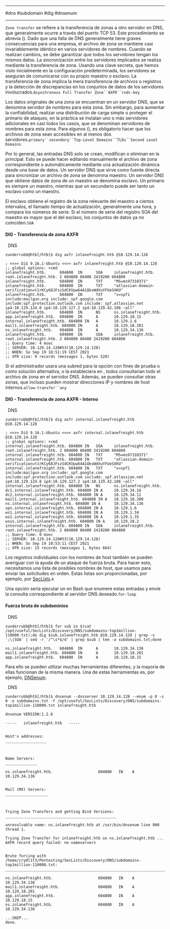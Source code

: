 
------------
#dns #subdomain #dig #dnsenum

-------------------

`Zone transfer` se refiere a la transferencia de zonas a otro servidor en DNS, que generalmente ocurre a través del puerto TCP 53. Este procedimiento se abrevia (). Dado que una falla de DNS generalmente tiene graves consecuencias para una empresa, el archivo de zona se mantiene casi invariablemente idéntico en varios servidores de nombres. Cuando se realizan cambios, se debe garantizar que todos los servidores tengan los mismos datos. La sincronización entre los servidores implicados se realiza mediante la transferencia de zona. Usando una clave secreta, que hemos visto inicialmente en la configuración predeterminada, los servidores se aseguran de comunicarse con su propio maestro o esclavo. La transferencia de zona implica la mera transferencia de archivos o registros y la detección de discrepancias en los conjuntos de datos de los servidores involucrados.`Asynchronous Full Transfer Zone``AXFR``rndc-key`

Los datos originales de una zona se encuentran en un servidor DNS, que se denomina servidor de nombres para esta zona. Sin embargo, para aumentar la confiabilidad, realizar una distribución de carga simple o proteger el primario de ataques, en la práctica se instalan uno o más servidores adicionales en casi todos los casos, que se denominan servidores de nombres para esta zona. Para algunos (), es obligatorio hacer que los archivos de zona sean accesibles en al menos dos servidores.`primary``secondary``Top-Level Domains``TLDs``Second Level Domains`

Por lo general, las entradas DNS solo se crean, modifican o eliminan en la principal. Esto se puede hacer editando manualmente el archivo de zona correspondiente o automáticamente mediante una actualización dinámica desde una base de datos. Un servidor DNS que sirve como fuente directa para sincronizar un archivo de zona se denomina maestro. Un servidor DNS que obtiene datos de zona de un maestro se denomina esclavo. Un primario es siempre un maestro, mientras que un secundario puede ser tanto un esclavo como un maestro.

El esclavo obtiene el registro de la zona relevante del maestro a ciertos intervalos, el llamado tiempo de actualización, generalmente una hora, y compara los números de serie. Si el número de serie del registro SOA del maestro es mayor que el del esclavo, los conjuntos de datos ya no coinciden.`SOA`

#### DIG - Transferencia de zona AXFR

  DNS

```shell-session
zunderrubb@htb[/htb]$ dig axfr inlanefreight.htb @10.129.14.128

; <<>> DiG 9.16.1-Ubuntu <<>> axfr inlanefreight.htb @10.129.14.128
;; global options: +cmd
inlanefreight.htb.      604800  IN      SOA     inlanefreight.htb. root.inlanefreight.htb. 2 604800 86400 2419200 604800
inlanefreight.htb.      604800  IN      TXT     "MS=ms97310371"
inlanefreight.htb.      604800  IN      TXT     "atlassian-domain-verification=t1rKCy68JFszSdCKVpw64A1QksWdXuYFUeSXKU"
inlanefreight.htb.      604800  IN      TXT     "v=spf1 include:mailgun.org include:_spf.google.com include:spf.protection.outlook.com include:_spf.atlassian.net ip4:10.129.124.8 ip4:10.129.127.2 ip4:10.129.42.106 ~all"
inlanefreight.htb.      604800  IN      NS      ns.inlanefreight.htb.
app.inlanefreight.htb.  604800  IN      A       10.129.18.15
internal.inlanefreight.htb. 604800 IN   A       10.129.1.6
mail1.inlanefreight.htb. 604800 IN      A       10.129.18.201
ns.inlanefreight.htb.   604800  IN      A       10.129.34.136
inlanefreight.htb.      604800  IN      SOA     inlanefreight.htb. root.inlanefreight.htb. 2 604800 86400 2419200 604800
;; Query time: 4 msec
;; SERVER: 10.129.14.128#53(10.129.14.128)
;; WHEN: So Sep 19 18:51:19 CEST 2021
;; XFR size: 9 records (messages 1, bytes 520)
```

Si el administrador usara una subred para la opción con fines de prueba o como solución alternativa, o la estableciera en , todos consultarían todo el archivo de zona en el servidor DNS. Además, se pueden consultar otras zonas, que incluso pueden mostrar direcciones IP y nombres de host internos.`allow-transfer``any`

#### DIG - Transferencia de zona AXFR - Interno

  DNS

```shell-session
zunderrubb@htb[/htb]$ dig axfr internal.inlanefreight.htb @10.129.14.128

; <<>> DiG 9.16.1-Ubuntu <<>> axfr internal.inlanefreight.htb @10.129.14.128
;; global options: +cmd
internal.inlanefreight.htb. 604800 IN   SOA     inlanefreight.htb. root.inlanefreight.htb. 2 604800 86400 2419200 604800
internal.inlanefreight.htb. 604800 IN   TXT     "MS=ms97310371"
internal.inlanefreight.htb. 604800 IN   TXT     "atlassian-domain-verification=t1rKCy68JFszSdCKVpw64A1QksWdXuYFUeSXKU"
internal.inlanefreight.htb. 604800 IN   TXT     "v=spf1 include:mailgun.org include:_spf.google.com include:spf.protection.outlook.com include:_spf.atlassian.net ip4:10.129.124.8 ip4:10.129.127.2 ip4:10.129.42.106 ~all"
internal.inlanefreight.htb. 604800 IN   NS      ns.inlanefreight.htb.
dc1.internal.inlanefreight.htb. 604800 IN A     10.129.34.16
dc2.internal.inlanefreight.htb. 604800 IN A     10.129.34.11
mail1.internal.inlanefreight.htb. 604800 IN A   10.129.18.200
ns.internal.inlanefreight.htb. 604800 IN A      10.129.34.136
vpn.internal.inlanefreight.htb. 604800 IN A     10.129.1.6
ws1.internal.inlanefreight.htb. 604800 IN A     10.129.1.34
ws2.internal.inlanefreight.htb. 604800 IN A     10.129.1.35
wsus.internal.inlanefreight.htb. 604800 IN A    10.129.18.2
internal.inlanefreight.htb. 604800 IN   SOA     inlanefreight.htb. root.inlanefreight.htb. 2 604800 86400 2419200 604800
;; Query time: 0 msec
;; SERVER: 10.129.14.128#53(10.129.14.128)
;; WHEN: So Sep 19 18:53:11 CEST 2021
;; XFR size: 15 records (messages 1, bytes 664)
```

Los registros individuales con los nombres de host también se pueden averiguar con la ayuda de un ataque de fuerza bruta. Para hacer esto, necesitamos una lista de posibles nombres de host, que usamos para enviar las solicitudes en orden. Estas listas son proporcionadas, por ejemplo, por [SecLists](https://github.com/danielmiessler/SecLists/blob/master/Discovery/DNS/subdomains-top1million-5000.txt).`A`

Una opción sería ejecutar un en Bash que enumere estas entradas y envíe la consulta correspondiente al servidor DNS deseado.`for-loop`

#### Fuerza bruta de subdominios

  DNS

```shell-session
zunderrubb@htb[/htb]$ for sub in $(cat /opt/useful/SecLists/Discovery/DNS/subdomains-top1million-110000.txt);do dig $sub.inlanefreight.htb @10.129.14.128 | grep -v ';\|SOA' | sed -r '/^\s*$/d' | grep $sub | tee -a subdomains.txt;done

ns.inlanefreight.htb.   604800  IN      A       10.129.34.136
mail1.inlanefreight.htb. 604800 IN      A       10.129.18.201
app.inlanefreight.htb.  604800  IN      A       10.129.18.15
```

Para ello se pueden utilizar muchas herramientas diferentes, y la mayoría de ellas funcionan de la misma manera. Una de estas herramientas es, por ejemplo, [DNSenum](https://github.com/fwaeytens/dnsenum).

  DNS

```shell-session
zunderrubb@htb[/htb]$ dnsenum --dnsserver 10.129.14.128 --enum -p 0 -s 0 -o subdomains.txt -f /opt/useful/SecLists/Discovery/DNS/subdomains-top1million-110000.txt inlanefreight.htb

dnsenum VERSION:1.2.6

-----   inlanefreight.htb   -----


Host's addresses:
__________________



Name Servers:
______________

ns.inlanefreight.htb.                    604800   IN    A        10.129.34.136


Mail (MX) Servers:
___________________



Trying Zone Transfers and getting Bind Versions:
_________________________________________________

unresolvable name: ns.inlanefreight.htb at /usr/bin/dnsenum line 900 thread 1.

Trying Zone Transfer for inlanefreight.htb on ns.inlanefreight.htb ...
AXFR record query failed: no nameservers


Brute forcing with /home/cry0l1t3/Pentesting/SecLists/Discovery/DNS/subdomains-top1million-110000.txt:
_______________________________________________________________________________________________________

ns.inlanefreight.htb.                    604800   IN    A        10.129.34.136
mail1.inlanefreight.htb.                 604800   IN    A        10.129.18.201
app.inlanefreight.htb.                   604800   IN    A        10.129.18.15
ns.inlanefreight.htb.                    604800   IN    A        10.129.34.136

...SNIP...
done.
```

